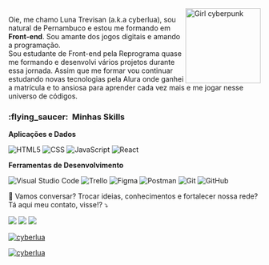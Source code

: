 <img src="https://i.pinimg.com/564x/68/19/b4/6819b4e962d8fbe922ab3609b64c76ab.jpg" min-width="150px" max-width="150px" width="150px" align="right" alt="Girl cyberpunk">

<p align="left"> 
  Oie, me chamo Luna Trevisan (a.k.a cyberlua), sou natural de Pernambuco e estou me formando em <strong>Front-end</strong>. Sou amante dos jogos digitais e amando a programação.<br>
  Sou estudante de Front-end pela Reprograma quase me formando e desenvolvi vários projetos durante essa jornada. Assim que me formar vou continuar estudando novas tecnologias pela Alura onde ganhei a matrícula e to ansiosa para aprender cada vez mais e me jogar nesse universo de códigos. 
</p>


<h3> :flying_saucer: &nbsp;Minhas Skills </h3>

**Aplicações e Dados**

  ![HTML5](https://img.shields.io/badge/-HTML5-333333?style=flat&logo=HTML5)
  ![CSS](https://img.shields.io/badge/-CSS-333333?style=flat&logo=CSS3&logoColor=1572B6)
  ![JavaScript](https://img.shields.io/badge/-JavaScript-333333?style=flat&logo=javascript)
  ![React](https://img.shields.io/badge/-React-333333?style=flat&logo=react)

**Ferramentas de Desenvolvimento**

  ![Visual Studio Code](https://img.shields.io/badge/-Visual%20Studio%20Code-333333?style=flat&logo=visual-studio-code&logoColor=007ACC)
  ![Trello](https://img.shields.io/badge/-Trello-333333?style=flat&logo=trello&logoColor=007ACC)
  ![Figma](https://img.shields.io/badge/-Figma-333333?style=flat&logo=figma&logoColor=007ACC)
  ![Postman](https://img.shields.io/badge/-Postman-333333?style=flat&logo=postman)
  ![Git](https://img.shields.io/badge/-Git-333333?style=flat&logo=git)
  ![GitHub](https://img.shields.io/badge/-GitHub-333333?style=flat&logo=github)


<p align="left">
  💌 Vamos conversar? Trocar ideias, conhecimentos e fortalecer nossa rede? Tá aqui meu contato, visse!? ⤵️
</p>

<p align="left">
  <a href="#" alt="Gmail">
  <img src="https://img.shields.io/badge/-Gmail-FF0000?style=flat-square&labelColor=FF0000&logo=gmail&logoColor=white&link=cyberlua7@gmail.com" /></a>

  <a href="#" alt="Linkedin">
  <img src="https://img.shields.io/badge/-Linkedin-0e76a8?style=flat-square&logo=Linkedin&logoColor=white&link=https://www.linkedin.com/in/cyberlua7/" /></a>

  <a href="#" alt="Instagram">
  <img src="https://img.shields.io/badge/-Instagram-DF0174?style=flat-square&labelColor=DF0174&logo=instagram&logoColor=white&link=https://www.instagram.com/cyberlua7/"/></a>
</p>  


[![cyberlua](https://github-readme-stats.vercel.app/api?username=cyberlua&theme=radical)](https://github.com/anuraghazra/github-readme-stats)

[![cyberlua](https://github-readme-stats.vercel.app/api/top-langs/?username=cyberlua&hide=html&layout=compact&theme=radical)](https://github.com/anuraghazra/github-readme-stats)
